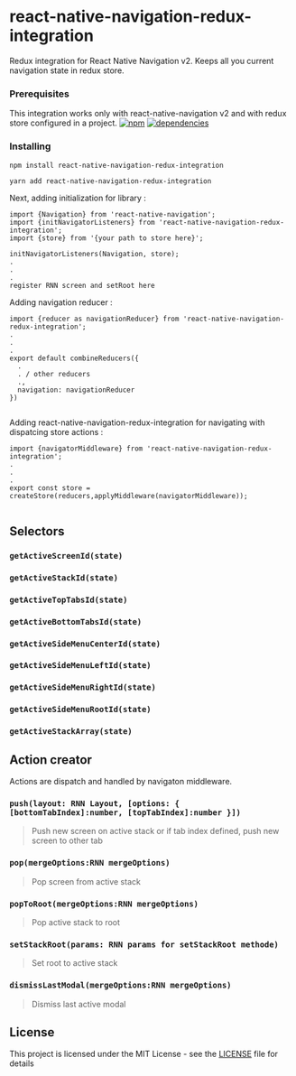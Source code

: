 # react-native-navigation-redux-integration

 Redux integration for React Native Navigation v2. Keeps all you current navigation state in redux store.


### Prerequisites

This integration works only with react-native-navigation v2 and with redux store configured in a project.
[![npm](https://img.shields.io/npm/v/react-native-navigation-redux-integration.svg?style=flat)](https://www.npmjs.com/package/react-native-navigation-redux-integration)
[![dependencies](https://david-dm.org/manicantic/react-native-navigation-redux-integration/status.svg)](https://david-dm.org/manicantic/react-native-navigation-redux-integration)

### Installing

```
npm install react-native-navigation-redux-integration
```
```
yarn add react-native-navigation-redux-integration
```

Next, adding initialization for library :

```
import {Navigation} from 'react-native-navigation';
import {initNavigatorListeners} from 'react-native-navigation-redux-integration';
import {store} from '{your path to store here}';

initNavigatorListeners(Navigation, store);
.
.
.
register RNN screen and setRoot here

```

Adding navigation reducer :

```
import {reducer as navigationReducer} from 'react-native-navigation-redux-integration';
.
.
.
export default combineReducers({
  .
  . / other reducers
  .,
  navigation: navigationReducer
})


```

Adding react-native-navigation-redux-integration for navigating with dispatcing store actions : 

```
import {navigatorMiddleware} from 'react-native-navigation-redux-integration';
.
.
.
export const store = createStore(reducers,applyMiddleware(navigatorMiddleware));


```


## Selectors

### `getActiveScreenId(state)`

### `getActiveStackId(state)`

### `getActiveTopTabsId(state)`

### `getActiveBottomTabsId(state)`

### `getActiveSideMenuCenterId(state)`

### `getActiveSideMenuLeftId(state)`

### `getActiveSideMenuRightId(state)`

### `getActiveSideMenuRootId(state)`

### `getActiveStackArray(state)`



## Action creator

Actions are dispatch and handled by navigaton middleware.

### `push(layout: RNN Layout, [options: { [bottomTabIndex]:number, [topTabIndex]:number }])`

> Push new screen on active stack or if tab index defined, push new screen to other tab

### `pop(mergeOptions:RNN mergeOptions)`

> Pop screen from active stack

### `popToRoot(mergeOptions:RNN mergeOptions)`

> Pop active stack to root

### `setStackRoot(params: RNN params for setStackRoot methode)`

> Set root to active stack

### `dismissLastModal(mergeOptions:RNN mergeOptions)`

> Dismiss last active modal



## License

This project is licensed under the MIT License - see the [LICENSE](LICENSE) file for details
